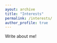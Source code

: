 ```yaml
---
ayout: archive
title: "Interests"
permalink: /interests/
author_profile: true
---
```


Write about me! 
